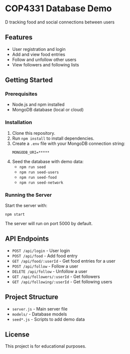 # COP4331 Database Demo

D tracking food and social connections between users

## Features
- User registration and login
- Add and view food entries
- Follow and unfollow other users
- View followers and following lists

## Getting Started

### Prerequisites
- Node.js and npm installed
- MongoDB database (local or cloud)

### Installation
1. Clone this repository.
2. Run `npm install` to install dependencies.
3. Create a `.env` file with your MongoDB connection string:
   ```
   MONGODB_URI=*****
   ```
4. Seed the database with demo data:
   - `npm run seed`
   - `npm run seed-users`
   - `npm run seed-food`
   - `npm run seed-network`

### Running the Server
Start the server with:
```
npm start
```
The server will run on port 5000 by default.

## API Endpoints
- `POST /api/login` - User login
- `POST /api/food` - Add food entry
- `GET /api/food/:userId` - Get food entries for a user
- `POST /api/follow` - Follow a user
- `DELETE /api/follow` - Unfollow a user
- `GET /api/followers/:userId` - Get followers
- `GET /api/following/:userId` - Get following users

## Project Structure
- `server.js` - Main server file
- `models/` - Database models
- `seed*.js` - Scripts to add demo data

## License
This project is for educational purposes. 